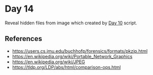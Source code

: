 Day 14
======

Reveal hidden files from image which created by [Day 10](../010) script.

References
----------

* https://users.cs.jmu.edu/buchhofp/forensics/formats/pkzip.html
* https://en.wikipedia.org/wiki/Portable_Network_Graphics
* https://en.wikipedia.org/wiki/JPEG
* https://tldp.org/LDP/abs/html/comparison-ops.html

